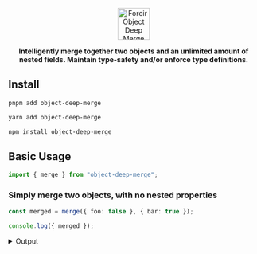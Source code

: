 <p align="center"></p>
<div align="center">
    <picture>
        <source media="(prefers-color-scheme: dark)" srcset="https://cdn.forcir.com/oss/forcir-object-deep-merge/assets/images/logos/dark.png" height="64">
        <img alt="Forcir Object Deep Merge" src="https://cdn.forcir.com/oss/forcir-object-deep-merge/assets/images/logos/light.png" height="64">
    </picture>
</div>
<p align="center"><strong>Intelligently merge together two objects and an unlimited amount of nested fields. Maintain type-safety and/or enforce type definitions.</strong></p>

<p align="center"></p>

## Install

```bash
pnpm add object-deep-merge
```

```bash
yarn add object-deep-merge
```

```bash
npm install object-deep-merge
```

## Basic Usage

```ts
import { merge } from "object-deep-merge";
```

### Simply merge two objects, with no nested properties

```ts
const merged = merge({ foo: false }, { bar: true });

console.log({ merged });
```

<details><summary>Output</summary>

```json
{
  "merged": {
    "foo": false,
    "bar": true
  }
}
```

</details>
